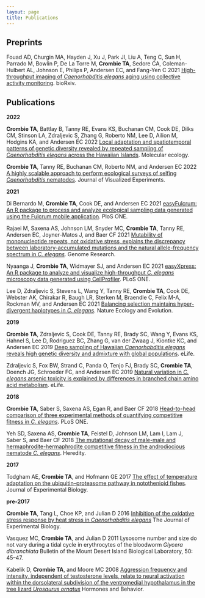 ```yaml
---
layout: page
title: Publications
---
```


## Preprints

Fouad AD, Churgin MA, Hayden J, Xu J, Park JI, Liu A, Teng C, Sun H, Parrado M, Bowlin P, De La Torre M, **Crombie TA**, Sedore CA, Coleman-Hulbert AL, Johnson E, Philips P, Andersen EC, and Fang-Yen C 2021 [High-throughput imaging of <i>Caenorhabditis elegans</i> aging using collective activity monitoring](https://doi.org/10.1101/2021.10.18.464905). bioRxiv.

## Publications

**2022**

**Crombie TA**, Battlay B, Tanny RE, Evans KS, Buchanan CM, Cook DE, Dilks CM, Stinson LA, Zdraljevic S, Zhang G, Roberto NM, Lee D, Ailion M, Hodgins KA, and Andersen EC 2022 [Local adaptation and spatiotemporal patterns of genetic diversity revealed by repeated sampling of <i>Caenorhabditis elegans</i> across the Hawaiian Islands](https://doi.org/10.1111/mec.16400). Molecular ecology.

**Crombie TA**, Tanny RE, Buchanan CM, Roberto NM, and Andersen EC 2022 [A highly scalable approach to perform ecological surveys of selfing <i>Caenorhabditis</i> nematodes](https://doi.org/10.3791/63486). Journal of Visualized Experiments.

**2021**

Di Bernardo M, **Crombie TA**, Cook DE, and Andersen EC 2021 [easyFulcrum: An R package to process and analyze ecological sampling data generated using the Fulcrum mobile application](https://doi.org/10.1371/journal.pone.0254293). PloS ONE.

Rajaei M, Saxena AS, Johnson LM, Snyder MC, **Crombie TA**, Tanny RE, Andersen EC, Joyner-Matos J, and Baer CF 2021 [Mutability of mononucleotide repeats, not oxidative stress, explains the discrepancy between laboratory-accumulated mutations and the natural allele-frequency spectrum in <i>C. elegans</i>](https://doi.org/10.1101/gr.275372.121). Genome Research.

Nyaanga J, **Crombie TA**, Widmayer SJ, and Andersen EC 2021 [easyXpress: An R package to analyze and visualize high-throughput <i>C. elegans</i> microscopy data generated using CellProfiler](https://doi.org/10.1371/journal.pone.0252000). PLoS ONE.

Lee D, Zdraljevic S, Stevens L, Wang Y, Tanny RE, **Crombie TA**, Cook DE, Webster AK, Chirakar R, Baugh LR, Sterken M, Braendle C, Felix M-A, Rockman MV, and Andersen EC 2021 [Balancing selection maintains hyper-divergent haplotypes in <i>C. elegans</i>](https://doi.org/10.1038/s41559-021-01435-x). Nature Ecology and Evolution.

**2019**

**Crombie TA**, Zdraljevic S, Cook DE, Tanny RE, Brady SC, Wang Y, Evans KS, Hahnel S, Lee D, Rodriguez BC, Zhang G, van der Zwaag J, Kiontke KC, and Andersen EC 2019 [Deep sampling of Hawaiian <i>Caenorhabditis elegans</i> reveals high genetic diversity and admixture with global populations](https://doi.org/10.7554/eLife.50465). eLife.

Zdraljevic S, Fox BW, Strand C, Panda O, Tenjo FJ, Brady SC, **Crombie TA**, Doench JG, Schroeder FC, and Andersen EC 2019 [Natural variation in <i>C. elegans</i> arsenic toxicity is explained by differences in branched chain amino acid metabolism](https://doi.org/10.7554/eLife.40260). eLife.

**2018**

**Crombie TA**, Saber S, Saxena AS, Egan R, and Baer CF 2018 [Head-to-head comparison of three experimental methods of quantifying competitive fitness in <i>C. elegans</i>](https://doi.org/10.1371/journal.pone.0201507). PLoS ONE.

Yeh SD, Saxena AS, **Crombie TA**, Feistel D, Johnson LM, Lam I, Lam J, Saber S, and Baer CF 2018 [The mutational decay of male-male and hermaphrodite-hermaphrodite competitive fitness in the androdiocious nematode <i>C. elegans</i>](https://doi.org/10.1038/s41437-017-0003-8). Heredity.

**2017**

Todgham AE, **Crombie TA**, and Hofmann GE 2017 [The effect of temperature adaptation on the ubiquitin–proteasome pathway in notothenioid fishes](https://doi.org/10.1242/jeb.145946). Journal of Experimental Biology.

**pre-2017**

**Crombie TA**, Tang L, Choe KP, and Julian D 2016 [Inhibition of the oxidative stress response by heat stress in <i>Caenorhabditis elegans</i>](https://doi.org/10.1242/jeb.135327) The Journal of Experimental Biology.

Vasquez MC, **Crombie TA**, and Julian D 2011 Lysosome number and size do not vary during a tidal cycle in erythrocytes of the bloodworm <i>Glycera dibranchiata</i> Bulletin of the Mount Desert Island Biological Laboratory, 50: 45–47.

Kabelik D, **Crombie TA**, and Moore MC 2008 [Aggression frequency and intensity, independent of testosterone levels, relate to neural activation within the dorsolateral subdivision of the ventromedial hypothalamus in the tree lizard <i>Urosaurus ornatus</i>](https://doi.org/10.1016/j.yhbeh.2007.09.022) Hormones and Behavior.